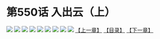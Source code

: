 # 第550话 入出云（上）
![](https://mhpic.xiaomingtaiji.net/comic/D/斗破苍穹拆分版/550话/1.jpg-zymk.middle.webp)
![](https://mhpic.xiaomingtaiji.net/comic/D/斗破苍穹拆分版/550话/2.jpg-zymk.middle.webp)
![](https://mhpic.xiaomingtaiji.net/comic/D/斗破苍穹拆分版/550话/3.jpg-zymk.middle.webp)
![](https://mhpic.xiaomingtaiji.net/comic/D/斗破苍穹拆分版/550话/4.jpg-zymk.middle.webp)
![](https://mhpic.xiaomingtaiji.net/comic/D/斗破苍穹拆分版/550话/5.jpg-zymk.middle.webp)
![](https://mhpic.xiaomingtaiji.net/comic/D/斗破苍穹拆分版/550话/6.jpg-zymk.middle.webp)
![](https://mhpic.xiaomingtaiji.net/comic/D/斗破苍穹拆分版/550话/7.jpg-zymk.middle.webp)
![](https://mhpic.xiaomingtaiji.net/comic/D/斗破苍穹拆分版/550话/8.jpg-zymk.middle.webp)
![](https://mhpic.xiaomingtaiji.net/comic/D/斗破苍穹拆分版/550话/9.jpg-zymk.middle.webp)
[【上一章】](./549.md)
[【目录】](./READMD.md)
[【下一章】](./551.md)
